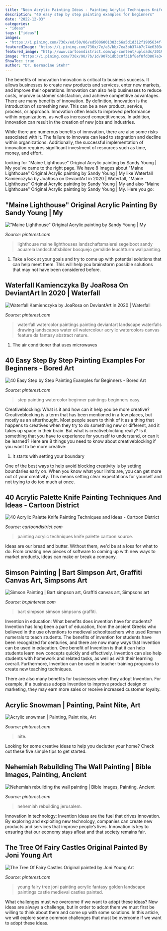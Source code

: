 ```yaml
---
title: "Neon Acrylic Painting Ideas - Painting Acrylic Techniques Knife Palette Cartoon Source"
description: "40 easy step by step painting examples for beginners"
date: "2022-12-03"
categories:
- "ideas"
tags: ["ideas"]
images:
- "https://i.pinimg.com/736x/ed/50/06/ed5006001383c66a5d1d312f1905634f--medieval--young-art.jpg"
featuredImage: "https://i.pinimg.com/736x/7e/a3/bb/7ea3bb374b7c74e6303c9f7aeae8ff3d.jpg"
featured_image: "http://www.cartoondistrict.com/wp-content/uploads/2019/01/Acrylic-Palette-Knife-Painting-Techniques-and-Ideas-21.jpg"
image: "https://i.pinimg.com/736x/90/7b/1d/907b1db3c0f31bf8ef8fd3807e340acb.jpg"
ShowToc: true
author: "Dr. Bernadine Stehr"
---
```



The benefits of innovation
Innovation is critical to business success. It allows businesses to create new products and services, enter new markets, and improve their operations. Innovation can also help businesses to reduce costs, improve customer satisfaction, and achieve competitive advantages.
There are many benefits of innovation. By definition, innovation is the introduction of something new. This can be a new product, service, process, or approach. Innovation often leads to improved performance within organizations, as well as increased competitiveness. In addition, innovation can result in the creation of new jobs and industries.

While there are numerous benefits of innovation, there are also some risks associated with it. The failure to innovate can lead to stagnation and decline within organizations. Additionally, the successful implementation of innovation requires significant investment of resources such as time, money, and effort.

	

		
looking for &quot;Maine Lighthouse&quot; Original Acrylic painting by Sandy Young | My you've came to the right page. We have 8 Images about &quot;Maine Lighthouse&quot; Original Acrylic painting by Sandy Young | My like Waterfall Kamienczyka by JoaRosa on DeviantArt in 2020 | Waterfall, &quot;Maine Lighthouse&quot; Original Acrylic painting by Sandy Young | My and also &quot;Maine Lighthouse&quot; Original Acrylic painting by Sandy Young | My. Here you go:
		
    
## &quot;Maine Lighthouse&quot; Original Acrylic Painting By Sandy Young | My

<img loading=lazy src="https://i.pinimg.com/736x/0f/31/68/0f3168381af2912bd85567edc3d6a6dd--horse-acrylic-painting-acrylic-painting-landscape.jpg?b=t" onerror="this.onerror=null;this.src='https://tse3.mm.bing.net/th?id=OIP.ShuokU3iBxYvYSfLapyQIwHaLE&amp;pid=15.1';" alt="&quot;Maine Lighthouse&quot; Original Acrylic painting by Sandy Young | My">

_Source: pinterest.com_

>lighthouse maine lighthouses landschaftsmalerei segelboot sandy acuarela landschaftsbilder bosquejo gemälde leuchtturm wallpainting. 

	

1. Take a look at your goals and try to come up with potential solutions that can help meet them. This will help you brainstorm possible solutions that may not have been considered before.

    
## Waterfall Kamienczyka By JoaRosa On DeviantArt In 2020 | Waterfall

<img loading=lazy src="https://i.pinimg.com/736x/d4/c2/4f/d4c24ff67bce7cb526306bc01fd0758f.jpg" onerror="this.onerror=null;this.src='https://tse4.mm.bing.net/th?id=OIP.u1UWuS52IVHOYUascsbYMQHaKd&amp;pid=15.1';" alt="Waterfall Kamienczyka by JoaRosa on DeviantArt in 2020 | Waterfall">

_Source: pinterest.com_

>waterfall watercolor paintings painting deviantart landscape waterfalls drawing landscapes water oil watercolour acrylic watercolors canvas feature da fantasy abstract nature. 

	

1. The air conditioner that uses microwaves

    
## 40 Easy Step By Step Painting Examples For Beginners - Bored Art

<img loading=lazy src="https://i.pinimg.com/736x/90/7b/1d/907b1db3c0f31bf8ef8fd3807e340acb.jpg" onerror="this.onerror=null;this.src='https://tse1.mm.bing.net/th?id=OIP.j2V2kkb6LO5MiTqAbdfYBQAAAA&amp;pid=15.1';" alt="40 Easy Step by Step Painting Examples for Beginners - Bored Art">

_Source: pinterest.com_

>step painting watercolor beginner paintings beginners easy. 

	

Creativeblocking: What is it and how can it help you be more creative?
Creativeblocking is a term that has been mentioned in a few places, but mostly as an afterthought. Most people seem to think of it as a thing that happens to creatives when they try to do something new or different, and it takes up space in their brain. But what is creativeblocking really? Is it something that you have to experience for yourself to understand, or can it be learned? Here are 8 things you need to know about creativeblocking if you want to be more creative: 
1) It starts with setting your boundary

One of the best ways to help avoid blocking creativity is by setting boundaries early on. When you know what your limits are, you can get more out of your creativity. This means setting clear expectations for yourself and not trying to do too much at once.

    
## 40 Acrylic Palette Knife Painting Techniques And Ideas - Cartoon District

<img loading=lazy src="http://www.cartoondistrict.com/wp-content/uploads/2019/01/Acrylic-Palette-Knife-Painting-Techniques-and-Ideas-21.jpg" onerror="this.onerror=null;this.src='https://tse3.mm.bing.net/th?id=OIP.lUjY-gw7bkcgxfU_5feFUAHaJ7&amp;pid=15.1';" alt="40 Acrylic Palette Knife Painting Techniques and Ideas - Cartoon District">

_Source: cartoondistrict.com_

>painting acrylic techniques knife palette cartoon source. 

	

Ideas are our bread and butter. Without them, we'd be at a loss for what to do. From creating new pieces of software to coming up with new ways to market products, ideas can make or break a company.

    
## Simson Painting | Bart Simpson Art, Graffiti Canvas Art, Simpsons Art

<img loading=lazy src="https://i.pinimg.com/736x/2f/a4/74/2fa474d099c64a95ad13eb769c2b5686.jpg" onerror="this.onerror=null;this.src='https://tse3.mm.bing.net/th?id=OIP.zPtcYYkIaJKxuC3y21O6VwHaLo&amp;pid=15.1';" alt="Simson Painting | Bart simpson art, Graffiti canvas art, Simpsons art">

_Source: br.pinterest.com_

>bart simpson simson simpsons graffiti. 

	

Invention in education: What benefits does invention have for students?
Invention has long been a part of education, from the ancient Greeks who believed in the use ofventions to medieval schoolteachers who used Roman numerals to teach students. The benefits of invention for students have been recognized for centuries, and there are now many ways that Invention can be used in education. 
One benefit of Invention is that it can help students learn new concepts quickly and effectively. Invention can also help students with homework and related tasks, as well as with their learning overall. Furthermore, Invention can be used in teacher training programs to create new teaching techniques. 

There are also many benefits for businesses when they adopt Invention. For example, if a business adopts Invention to improve product design or marketing, they may earn more sales or receive increased customer loyalty.

    
## Acrylic Snowman | Painting, Paint Nite, Art

<img loading=lazy src="https://i.pinimg.com/736x/93/fa/41/93fa41af06ec79a47e37ca527d5902cf.jpg" onerror="this.onerror=null;this.src='https://tse3.mm.bing.net/th?id=OIP.X3-E4YwRVz-gvIhwARcjaAHaJ3&amp;pid=15.1';" alt="Acrylic snowman | Painting, Paint nite, Art">

_Source: pinterest.com_

>nite. 

	

Looking for some creative ideas to help you declutter your home? Check out these five simple tips to get started.

    
## Nehemiah Rebuilding The Wall Painting | Bible Images, Painting, Ancient

<img loading=lazy src="https://i.pinimg.com/736x/7e/a3/bb/7ea3bb374b7c74e6303c9f7aeae8ff3d.jpg" onerror="this.onerror=null;this.src='https://tse4.mm.bing.net/th?id=OIP.lxLStLtG9oXiAWLgyIHWPwHaK9&amp;pid=15.1';" alt="Nehemiah rebuilding the wall painting | Bible images, Painting, Ancient">

_Source: pinterest.com_

>nehemiah rebuilding jerusalem. 

	

Innovation in technology:
Invention ideas are the fuel that drives innovation. By exploring and exploiting new technology, companies can create new products and services that improve people’s lives. Innovation is key to ensuring that our economy stays afloat and that society remains fair.

    
## The Tree Of Fairy Castles Original Painted By Joni Young Art

<img loading=lazy src="https://i.pinimg.com/736x/ed/50/06/ed5006001383c66a5d1d312f1905634f--medieval--young-art.jpg" onerror="this.onerror=null;this.src='https://tse3.mm.bing.net/th?id=OIP.6WuLigPAEm7Dufy0tZCE6wHaJ6&amp;pid=15.1';" alt="The Tree Of Fairy Castles Original painted by Joni Young Art">

_Source: pinterest.com_

>young fairy tree joni painting acrylic fantasy golden landscape paintings castle medieval castles painted. 

	

What challenges must we overcome if we want to adopt these ideas?
New ideas are always a challenge, but in order to adopt them we must first be willing to think about them and come up with some solutions. In this article, we will explore some common challenges that must be overcome if we want to adopt these ideas.

